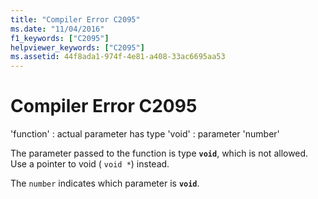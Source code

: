 ```yaml
---
title: "Compiler Error C2095"
ms.date: "11/04/2016"
f1_keywords: ["C2095"]
helpviewer_keywords: ["C2095"]
ms.assetid: 44f8ada1-974f-4e81-a408-33ac6695aa53
---
```

# Compiler Error C2095

'function' : actual parameter has type 'void' : parameter 'number'

The parameter passed to the function is type **`void`**, which is not allowed. Use a pointer to void ( `void *`) instead.

The `number` indicates which parameter is **`void`**.

